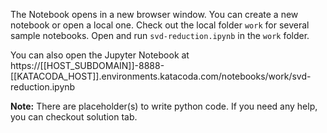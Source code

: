 The Notebook opens in a new browser window. You can create a new notebook or open a local one. Check out the local folder `work` for several sample notebooks. Open and run `svd-reduction.ipynb` in the `work` folder.

You can also open the Jupyter Notebook at https://[[HOST_SUBDOMAIN]]-8888-[[KATACODA_HOST]].environments.katacoda.com/notebooks/work/svd-reduction.ipynb

**Note:**
There are placeholder(s) to write python code. If you need any help, you can checkout solution tab.